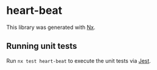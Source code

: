 # heart-beat

This library was generated with [Nx](https://nx.dev).

## Running unit tests

Run `nx test heart-beat` to execute the unit tests via [Jest](https://jestjs.io).
